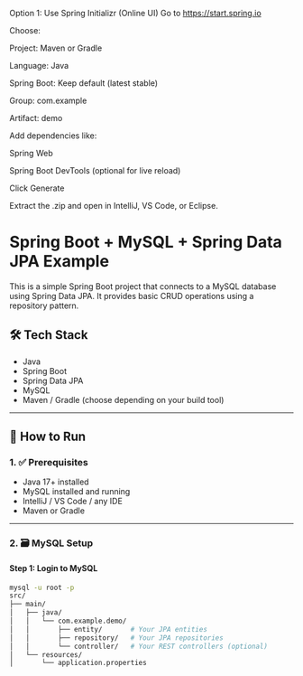 Option 1: Use Spring Initializr (Online UI)
Go to https://start.spring.io

Choose:

Project: Maven or Gradle

Language: Java

Spring Boot: Keep default (latest stable)

Group: com.example

Artifact: demo

Add dependencies like:

Spring Web

Spring Boot DevTools (optional for live reload)

Click Generate

Extract the .zip and open in IntelliJ, VS Code, or Eclipse.

# Spring Boot + MySQL + Spring Data JPA Example

This is a simple Spring Boot project that connects to a MySQL database using Spring Data JPA. It provides basic CRUD operations using a repository pattern.

## 🛠 Tech Stack

- Java
- Spring Boot
- Spring Data JPA
- MySQL
- Maven / Gradle (choose depending on your build tool)

---

## 🚀 How to Run

### 1. ✅ Prerequisites
- Java 17+ installed
- MySQL installed and running
- IntelliJ / VS Code / any IDE
- Maven or Gradle

---

### 2. 🗃️ MySQL Setup

#### Step 1: Login to MySQL
```bash
mysql -u root -p
src/
├── main/
│   ├── java/
│   │   └── com.example.demo/
│   │       ├── entity/       # Your JPA entities
│   │       ├── repository/   # Your JPA repositories
│   │       └── controller/   # Your REST controllers (optional)
│   └── resources/
│       └── application.properties


